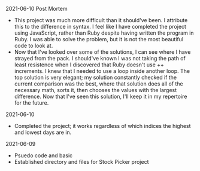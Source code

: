 2021-06-10 Post Mortem
- This project was much more difficult than it should've been. I attribute this to the difference in syntax. I feel like I have completed the project using JavaScript, rather than Ruby despite having written the program in Ruby. I was able to solve the problem, but it is not the most beautiful code to look at.
- Now that I've looked over some of the solutions, I can see where I have strayed from the pack. I should've known I was not taking the path of least resistence when I discovered that Ruby doesn't use ++ increments. I knew that I needed to use a loop inside another loop. The top solution is very elegant; my solution constantly checked if the current comparison was the best, where that solution does all of the necessary math, sorts it, then chooses the values with the largest difference. Now that I've seen this solution, I'll keep it in my repertoire for the future.

2021-06-10
- Completed the project; it works regardless of which indices the highest and lowest days are in.

2021-06-09
- Psuedo code and basic 
- Established directory and files for Stock Picker project